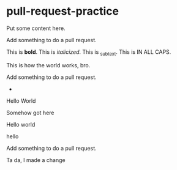 # pull-request-practice

Put some content here.

Add something to do a pull request.

This is <b>bold</b>.
This is <i>italicized</i>.
This is <sub>subtext</sub>.
This is IN ALL CAPS.

This is how the world works, bro.

Add something to do a pull request.

*

Hello World

Somehow got here 

Hello world

hello

Add something to do a pull request.

Ta da, I made a change
